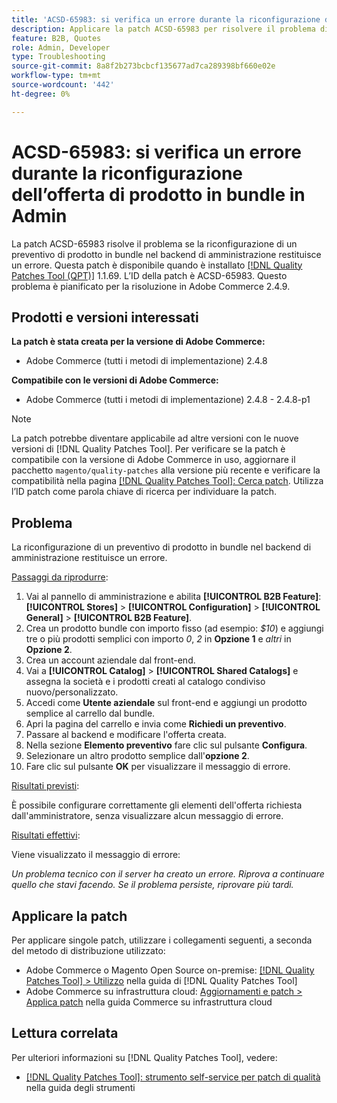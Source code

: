 ```yaml
---
title: 'ACSD-65983: si verifica un errore durante la riconfigurazione dell’offerta di prodotto in bundle in Admin'
description: Applicare la patch ACSD-65983 per risolvere il problema di Adobe Commerce che si verifica quando si tenta di configurare un prodotto bundle nella schermata [!UICONTROL Sales] > [!UICONTROL Quotes] > [!UICONTROL Edit] sul backend.
feature: B2B, Quotes
role: Admin, Developer
type: Troubleshooting
source-git-commit: 8a8f2b273bcbcf135677ad7ca289398bf660e02e
workflow-type: tm+mt
source-wordcount: '442'
ht-degree: 0%

---
```



# ACSD-65983: si verifica un errore durante la riconfigurazione dell’offerta di prodotto in bundle in Admin

La patch ACSD-65983 risolve il problema se la riconfigurazione di un preventivo di prodotto in bundle nel backend di amministrazione restituisce un errore. Questa patch è disponibile quando è installato [[!DNL Quality Patches Tool (QPT)]](/help/tools/quality-patches-tool/quality-patches-tool-to-self-serve-quality-patches.md) 1.1.69. L’ID della patch è ACSD-65983. Questo problema è pianificato per la risoluzione in Adobe Commerce 2.4.9.

## Prodotti e versioni interessati

**La patch è stata creata per la versione di Adobe Commerce:**

* Adobe Commerce (tutti i metodi di implementazione) 2.4.8

**Compatibile con le versioni di Adobe Commerce:**

* Adobe Commerce (tutti i metodi di implementazione) 2.4.8 - 2.4.8-p1

>[!NOTE]
>
>La patch potrebbe diventare applicabile ad altre versioni con le nuove versioni di [!DNL Quality Patches Tool]. Per verificare se la patch è compatibile con la versione di Adobe Commerce in uso, aggiornare il pacchetto `magento/quality-patches` alla versione più recente e verificare la compatibilità nella pagina [[!DNL Quality Patches Tool]: Cerca patch](https://experienceleague.adobe.com/tools/commerce-quality-patches/index.html?lang=it). Utilizza l’ID patch come parola chiave di ricerca per individuare la patch.

## Problema

La riconfigurazione di un preventivo di prodotto in bundle nel backend di amministrazione restituisce un errore.

<u>Passaggi da riprodurre</u>:

1. Vai al pannello di amministrazione e abilita **[!UICONTROL B2B Feature]**: **[!UICONTROL Stores]** > **[!UICONTROL Configuration]** > **[!UICONTROL General]** > **[!UICONTROL B2B Feature]**.
1. Crea un prodotto bundle con importo fisso (ad esempio: *$10*) e aggiungi tre o più prodotti semplici con importo *0*, *2* in **Opzione 1** e *altri* in **Opzione 2**.
1. Crea un account aziendale dal front-end.
1. Vai a **[!UICONTROL Catalog]** > **[!UICONTROL Shared Catalogs]** e assegna la società e i prodotti creati al catalogo condiviso nuovo/personalizzato.
1. Accedi come **Utente aziendale** sul front-end e aggiungi un prodotto semplice al carrello dal bundle.
1. Apri la pagina del carrello e invia come **Richiedi un preventivo**.
1. Passare al backend e modificare l&#39;offerta creata.
1. Nella sezione **Elemento preventivo** fare clic sul pulsante **Configura**.
1. Selezionare un altro prodotto semplice dall&#39;**opzione 2**.
1. Fare clic sul pulsante **OK** per visualizzare il messaggio di errore.

<u>Risultati previsti</u>:

È possibile configurare correttamente gli elementi dell&#39;offerta richiesta dall&#39;amministratore, senza visualizzare alcun messaggio di errore.

<u>Risultati effettivi</u>:

Viene visualizzato il messaggio di errore:

*Un problema tecnico con il server ha creato un errore. Riprova a continuare quello che stavi facendo. Se il problema persiste, riprovare più tardi.*

## Applicare la patch

Per applicare singole patch, utilizzare i collegamenti seguenti, a seconda del metodo di distribuzione utilizzato:

* Adobe Commerce o Magento Open Source on-premise: [[!DNL Quality Patches Tool] > Utilizzo](/help/tools/quality-patches-tool/usage.md) nella guida di [!DNL Quality Patches Tool]
* Adobe Commerce su infrastruttura cloud: [Aggiornamenti e patch > Applica patch](https://experienceleague.adobe.com/docs/commerce-cloud-service/user-guide/develop/upgrade/apply-patches.html?lang=it) nella guida Commerce su infrastruttura cloud

## Lettura correlata

Per ulteriori informazioni su [!DNL Quality Patches Tool], vedere:

* [[!DNL Quality Patches Tool]: strumento self-service per patch di qualità](/help/tools/quality-patches-tool/quality-patches-tool-to-self-serve-quality-patches.md) nella guida degli strumenti

